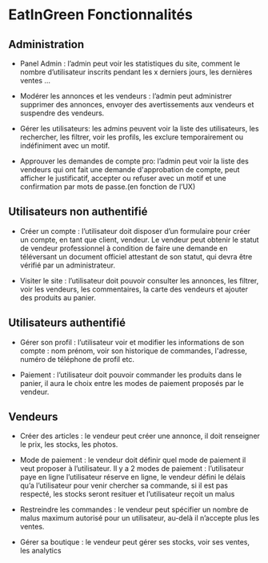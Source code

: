 # EatInGreen Fonctionnalités

## Administration

- Panel Admin : l’admin peut voir les statistiques du site, comment le nombre d’utilisateur inscrits pendant les x derniers jours, les dernières ventes …

- Modérer les annonces et les vendeurs : l’admin peut administrer supprimer des annonces, envoyer des avertissements aux vendeurs et suspendre des vendeurs.

- Gérer les utilisateurs: les admins peuvent voir la liste des utilisateurs, les rechercher, les filtrer, voir les profils, les exclure temporairement ou indéfiniment avec un motif.

- Approuver les demandes de compte pro: l’admin peut voir la liste des vendeurs qui ont fait une demande d'approbation de compte, peut afficher le justificatif, accepter ou refuser avec un motif et une confirmation par mots de passe.(en fonction de l’UX)

## Utilisateurs non authentifié

- Créer un compte : l’utilisateur doit disposer d’un formulaire pour créer un compte, en tant que client, vendeur. Le vendeur peut obtenir le statut de vendeur professionnel à condition de faire une demande en téléversant un document officiel attestant de son statut, qui devra être vérifié par un administrateur.

- Visiter le site :  l’utilisateur doit pouvoir consulter les annonces, les filtrer, voir les vendeurs, les commentaires, la carte des vendeurs et ajouter des produits au panier.

## Utilisateurs authentifié

- Gérer son profil : l’utilisateur voir et modifier les informations de son compte : nom prénom, voir son historique de commandes, l'adresse, numéro de téléphone de profil etc.

- Paiement : l’utilisateur doit pouvoir commander les produits dans le panier, il aura le choix entre les modes de paiement proposés par le vendeur.

## Vendeurs

- Créer des articles : le vendeur peut créer une annonce, il doit renseigner le prix, les stocks, les photos.

- Mode de paiement : le vendeur doit définir quel mode de paiement il veut proposer à l’utilisateur. Il y a 2 modes de paiement :
l’utilisateur paye en ligne
l’utilisateur réserve en ligne, le vendeur défini le délais qu’a l’utilisateur pour venir chercher sa commande, si il est pas respecté, les stocks seront resituer et l’utilisateur reçoit un malus

- Restreindre les commandes : le vendeur peut spécifier un nombre de malus maximum autorisé pour un utilisateur, au-delà il n’accepte plus les ventes.

- Gérer sa boutique : le vendeur peut gérer ses stocks, voir ses ventes, les analytics
